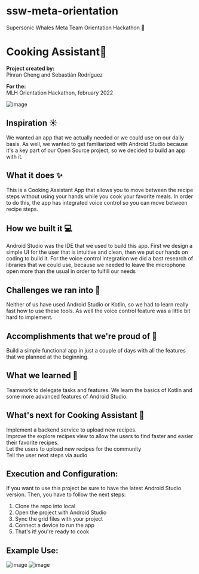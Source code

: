 # ssw-meta-orientation 
Supersonic Whales Meta Team Orientation Hackathon 🐳

# Cooking Assistant🍳

**Project created by:**<br />
Pinran Cheng and Sebastián Rodríguez<br />

**For the:**<br />
MLH Orientation Hackathon, february 2022<br />


![image](https://user-images.githubusercontent.com/71797690/152580853-8b61ec83-a736-4df2-9f51-8bdd8d5f7945.png)
## Inspiration ☀️
We wanted an app that we actually needed or we could use on our daily basis. As well, we wanted to get familiarized with Android Studio because it's a key part of our Open Source project, so we decided to build an app with it.
## What it does ✨
This is a Cooking Assistant App that allows you to  move between the recipe steps without using your hands while you cook your favorite meals. In order to do this, the app has integrated voice control so you can move between recipe steps.
## How we built it 💻
Android Studio was the IDE that we used to build this app. First we design a simple UI for the user that is intuitive and clean, then we put our hands on coding to build it. For the voice control integration we did a bast research of libraries that we could use, because we needed to leave the microphone open more than the usual in order to fulfill our needs
## Challenges we ran into 🐢
Neither of us have used Android Studio or Kotlin, so we had to learn really fast how to use these tools. As well the voice control feature was a little bit hard to implement.
## Accomplishments that we're proud of 🥳
Build a simple functional app in just a couple of days with all the features that we planned at the beginning.
## What we learned 🌱
Teamwork to delegate tasks and features.
We learn the basics of Kotlin and some more advanced features of Android Studio.
## What's next for Cooking Assistant 🚀
Implement a backend service to upload new recipes.<br />
Improve the explore recipes view to allow the users to find faster and easier their favorite recipes.<br />
Let the users to upload new recipes for the community<br />
Tell the user next steps via audio<br />


##  Execution and Configuration:
If you want to use this project be sure to have the latest Android Studio version. Then, you have to follow the next steps:<br />
1. Clone the repo into local<br />
2. Open the project with Android Studio<br />
3. Sync the grid files with your project<br />
4. Connect a device to run the app<br />
5. That's it! you're ready to cook<br />


##  Example Use:
![image](https://user-images.githubusercontent.com/71797690/152580485-c2c2fc9d-510c-43cb-8ad7-656ef610e6cb.jpg) ![image](https://user-images.githubusercontent.com/71797690/152582302-1399797d-6a74-43c0-818b-3194a9283bea.jpg) 
